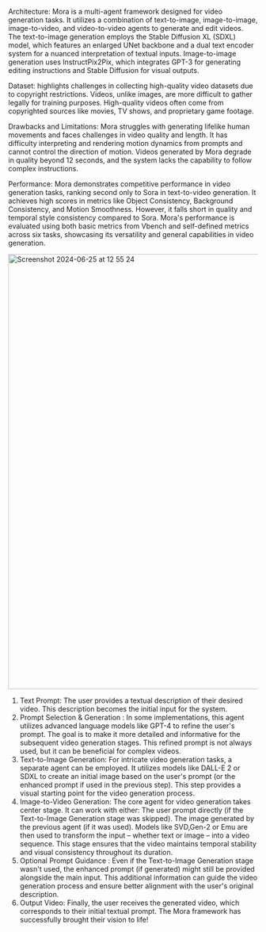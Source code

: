 Architecture:
  Mora is a multi-agent framework designed for video generation tasks. It utilizes a combination of text-to-image, image-to-image, image-to-video, and video-to-video agents to generate and edit videos. The text-to-image generation employs the Stable Diffusion XL (SDXL) model, which features an enlarged UNet backbone and a dual text encoder system for a nuanced interpretation of textual inputs. Image-to-image generation uses InstructPix2Pix, which integrates GPT-3 for generating editing instructions and Stable Diffusion for visual outputs.

Dataset:
 highlights challenges in collecting high-quality video datasets due to copyright restrictions. Videos, unlike images, are more difficult to gather legally for training purposes. High-quality videos often come from copyrighted sources like movies, TV shows, and proprietary game footage.

Drawbacks and Limitations:
Mora struggles with generating lifelike human movements and faces challenges in video quality and length. It has difficulty interpreting and rendering motion dynamics from prompts and cannot control the direction of motion. Videos generated by Mora degrade in quality beyond 12 seconds, and the system lacks the capability to follow complex instructions.

Performance:
 Mora demonstrates competitive performance in video generation tasks, ranking second only to Sora in text-to-video generation. It achieves high scores in metrics like Object Consistency, Background Consistency, and Motion Smoothness. However, it falls short in quality and temporal style consistency compared to Sora. Mora's performance is evaluated using both basic metrics from Vbench and self-defined metrics across six tasks, showcasing its versatility and general capabilities in video generation.


<img width="878" alt="Screenshot 2024-06-25 at 12 55 24" src="https://github.com/usha3211-coder/Research-Development/assets/150019156/d259c14d-ba69-439f-8a1c-fd0efc891f68">


1. Text Prompt: The user provides  a textual description of their desired video. This description becomes the initial input for the system.
2. Prompt Selection & Generation : In some implementations, this agent utilizes advanced language models like GPT-4 to refine the user's prompt. The goal is to make it more detailed and informative for the subsequent video generation stages. This refined prompt is not always used, but it can be beneficial for complex videos.
3. Text-to-Image Generation: For intricate video generation tasks, a separate agent can be employed. It utilizes models like DALL-E 2 or SDXL to create an initial image based on the user's prompt (or the enhanced prompt if used in the previous step). This step provides a visual starting point for the video generation process.
4. Image-to-Video Generation: The core agent for video generation takes center stage. It can work with either:
The user prompt directly (if the Text-to-Image Generation stage was skipped).
The image generated by the previous agent (if it was used).
Models like SVD,Gen-2 or Emu are then used to transform the input – whether text or image – into a video sequence. This stage ensures that the video maintains temporal stability and visual consistency throughout its duration.
5. Optional Prompt Guidance : Even if the Text-to-Image Generation stage wasn't used, the enhanced prompt (if generated) might still be provided alongside the main input. This additional information can guide the video generation process and ensure better alignment with the user's original description.
6. Output Video: Finally, the user receives the generated video, which corresponds to their initial textual prompt. The Mora framework has successfully brought their vision to life!
